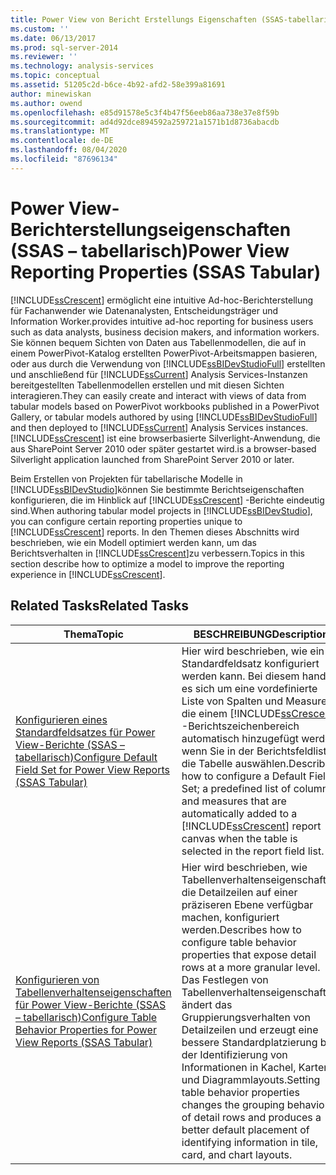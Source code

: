 ```yaml
---
title: Power View von Bericht Erstellungs Eigenschaften (SSAS-tabellarisch) | Microsoft-Dokumentation
ms.custom: ''
ms.date: 06/13/2017
ms.prod: sql-server-2014
ms.reviewer: ''
ms.technology: analysis-services
ms.topic: conceptual
ms.assetid: 51205c2d-b6ce-4b92-afd2-58e399a81691
author: minewiskan
ms.author: owend
ms.openlocfilehash: e85d91578e5c3f4b47f56eeb86aa738e37e8f59b
ms.sourcegitcommit: ad4d92dce894592a259721a1571b1d8736abacdb
ms.translationtype: MT
ms.contentlocale: de-DE
ms.lasthandoff: 08/04/2020
ms.locfileid: "87696134"
---
```

# <a name="power-view-reporting-properties-ssas-tabular"></a><span data-ttu-id="3ace4-102">Power View-Berichterstellungseigenschaften (SSAS – tabellarisch)</span><span class="sxs-lookup"><span data-stu-id="3ace4-102">Power View Reporting Properties (SSAS Tabular)</span></span>
  [!INCLUDE[ssCrescent](../../includes/sscrescent-md.md)] <span data-ttu-id="3ace4-103">ermöglicht eine intuitive Ad-hoc-Berichterstellung für Fachanwender wie Datenanalysten, Entscheidungsträger und Information Worker.</span><span class="sxs-lookup"><span data-stu-id="3ace4-103">provides intuitive ad-hoc reporting for business users such as data analysts, business decision makers, and information workers.</span></span> <span data-ttu-id="3ace4-104">Sie können bequem Sichten von Daten aus Tabellenmodellen, die auf in einem PowerPivot-Katalog erstellten PowerPivot-Arbeitsmappen basieren, oder aus durch die Verwendung von [!INCLUDE[ssBIDevStudioFull](../../includes/ssbidevstudiofull-md.md)] erstellten und anschließend für [!INCLUDE[ssCurrent](../../includes/sscurrent-md.md)] Analysis Services-Instanzen bereitgestellten Tabellenmodellen erstellen und mit diesen Sichten interagieren.</span><span class="sxs-lookup"><span data-stu-id="3ace4-104">They can easily create and interact with views of data from tabular models based on PowerPivot workbooks published in a PowerPivot Gallery, or tabular models authored by using [!INCLUDE[ssBIDevStudioFull](../../includes/ssbidevstudiofull-md.md)] and then deployed to [!INCLUDE[ssCurrent](../../includes/sscurrent-md.md)] Analysis Services instances.</span></span> [!INCLUDE[ssCrescent](../../includes/sscrescent-md.md)] <span data-ttu-id="3ace4-105">ist eine browserbasierte Silverlight-Anwendung, die aus SharePoint Server 2010 oder später gestartet wird.</span><span class="sxs-lookup"><span data-stu-id="3ace4-105">is a browser-based Silverlight application launched from SharePoint Server 2010 or later.</span></span>  
  
 <span data-ttu-id="3ace4-106">Beim Erstellen von Projekten für tabellarische Modelle in [!INCLUDE[ssBIDevStudio](../../includes/ssbidevstudio-md.md)]können Sie bestimmte Berichtseigenschaften konfigurieren, die im Hinblick auf [!INCLUDE[ssCrescent](../../includes/sscrescent-md.md)] -Berichte eindeutig sind.</span><span class="sxs-lookup"><span data-stu-id="3ace4-106">When authoring tabular model projects in [!INCLUDE[ssBIDevStudio](../../includes/ssbidevstudio-md.md)], you can configure certain reporting properties unique to [!INCLUDE[ssCrescent](../../includes/sscrescent-md.md)] reports.</span></span> <span data-ttu-id="3ace4-107">In den Themen dieses Abschnitts wird beschrieben, wie ein Modell optimiert werden kann, um das Berichtsverhalten in [!INCLUDE[ssCrescent](../../includes/sscrescent-md.md)]zu verbessern.</span><span class="sxs-lookup"><span data-stu-id="3ace4-107">Topics in this section describe how to optimize a model to improve the reporting experience in [!INCLUDE[ssCrescent](../../includes/sscrescent-md.md)].</span></span>  
  
## <a name="related-tasks"></a><span data-ttu-id="3ace4-108">Related Tasks</span><span class="sxs-lookup"><span data-stu-id="3ace4-108">Related Tasks</span></span>  
  
|<span data-ttu-id="3ace4-109">Thema</span><span class="sxs-lookup"><span data-stu-id="3ace4-109">Topic</span></span>|<span data-ttu-id="3ace4-110">BESCHREIBUNG</span><span class="sxs-lookup"><span data-stu-id="3ace4-110">Description</span></span>|  
|-----------|-----------------|  
|[<span data-ttu-id="3ace4-111">Konfigurieren eines Standardfeldsatzes für Power View-Berichte &#40;SSAS – tabellarisch&#41;</span><span class="sxs-lookup"><span data-stu-id="3ace4-111">Configure Default Field Set for Power View Reports &#40;SSAS Tabular&#41;</span></span>](power-view-configure-default-field-set-for-reports.md)|<span data-ttu-id="3ace4-112">Hier wird beschrieben, wie ein Standardfeldsatz konfiguriert werden kann. Bei diesem handelt es sich um eine vordefinierte Liste von Spalten und Measures, die einem [!INCLUDE[ssCrescent](../../includes/sscrescent-md.md)] -Berichtszeichenbereich automatisch hinzugefügt werden, wenn Sie in der Berichtsfeldliste die Tabelle auswählen.</span><span class="sxs-lookup"><span data-stu-id="3ace4-112">Describes how to configure a Default Field Set; a predefined list of columns and measures that are automatically added to a [!INCLUDE[ssCrescent](../../includes/sscrescent-md.md)] report canvas when the table is selected in the report field list.</span></span>|  
|[<span data-ttu-id="3ace4-113">Konfigurieren von Tabellenverhaltenseigenschaften für Power View-Berichte &#40;SSAS – tabellarisch&#41;</span><span class="sxs-lookup"><span data-stu-id="3ace4-113">Configure Table Behavior Properties for Power View Reports &#40;SSAS Tabular&#41;</span></span>](power-view-configure-table-behavior-properties-for-reports.md)|<span data-ttu-id="3ace4-114">Hier wird beschrieben, wie Tabellenverhaltenseigenschaften, die Detailzeilen auf einer präziseren Ebene verfügbar machen, konfiguriert werden.</span><span class="sxs-lookup"><span data-stu-id="3ace4-114">Describes how to configure table behavior properties that expose detail rows at a more granular level.</span></span> <span data-ttu-id="3ace4-115">Das Festlegen von Tabellenverhaltenseigenschaften ändert das Gruppierungsverhalten von Detailzeilen und erzeugt eine bessere Standardplatzierung bei der Identifizierung von Informationen in Kachel, Karten- und Diagrammlayouts.</span><span class="sxs-lookup"><span data-stu-id="3ace4-115">Setting table behavior properties changes the grouping behavior of detail rows and produces a better default placement of identifying information in tile, card, and chart layouts.</span></span>|  
  
  
